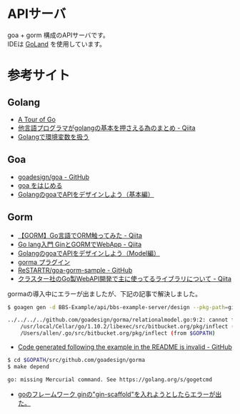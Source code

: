 # APIサーバ

goa + gorm 構成のAPIサーバです。  
IDEは [GoLand](https://www.jetbrains.com/go/) を使用しています。

# 参考サイト

## Golang

- [A Tour of Go](https://go-tour-jp.appspot.com/welcome/1)
- [他言語プログラマがgolangの基本を押さえる為のまとめ - Qiita](https://qiita.com/gcfuji/items/e2a3d7ce7ab8868e37f7)
- [Golangで環境変数を扱う](https://orebibou.com/2017/04/golang%E3%81%A7%E7%92%B0%E5%A2%83%E5%A4%89%E6%95%B0%E3%82%92%E6%89%B1%E3%81%86/)

## Goa

- [goadesign/goa - GitHub](https://github.com/goadesign/goa)
- [goa をはじめる](https://goa.design/ja/learn/guide/)
- [GolangのgoaでAPIをデザインしよう（基本編）](http://tikasan.hatenablog.com/entry/2017/05/05/212501)

## Gorm

- [【GORM】Go言語でORM触ってみた - Qiita](https://qiita.com/chan-p/items/cf3e007b82cc7fce2d81)
- [Go lang入門 GinとGORMでWebApp - Qiita](https://qiita.com/Anharu/items/ce644c521a4d52fafb7e)
- [GolangのgoaでAPIをデザインしよう（Model編）](http://tikasan.hatenablog.com/entry/2017/05/15/172535)
- [gorma プラグイン](https://goa.design/ja/extend/gorma/)
- [ReSTARTR/goa-gorm-sample - GitHub](https://github.com/ReSTARTR/goa-gorm-sample)
- [クラスター社のGo製WebAPI開発で主に使ってるライブラリについて - Qiita](https://qiita.com/kyokomi/items/dcd8384a0a042d72d22d)

gormaの導入中にエラーが出ましたが、下記の記事で解決しました。

```sh
$ goagen gen -d BBS-Example/api/bbs-example-server/design --pkg-path=github.com/goadesign/gorma

../../../../github.com/goadesign/gorma/relationalmodel.go:9:2: cannot find package "bitbucket.org/pkg/inflect" in any of:
	/usr/local/Cellar/go/1.10.2/libexec/src/bitbucket.org/pkg/inflect (from $GOROOT)
	/Users/allen/.go/src/bitbucket.org/pkg/inflect (from $GOPATH)
```

- [Code generated following the example in the README is invalid - GitHub](https://github.com/goadesign/goa/issues/231)

```sh
$ cd $GOPATH/src/github.com/goadesign/gorma
$ make depend

go: missing Mercurial command. See https://golang.org/s/gogetcmd
```

- [goのフレームワーク ginの"gin-scaffold"を入れようとしたらエラーが出た。](http://tabilike.hatenablog.com/entry/2017/11/01/113023)
